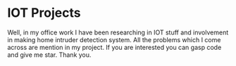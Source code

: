  # IOT Projects

Well, in my office work I have been researching in IOT stuff and involvement in making home intruder detection system. All the problems which I come across
are mention in my project. If you are interested you can gasp code and give me star. Thank you.

